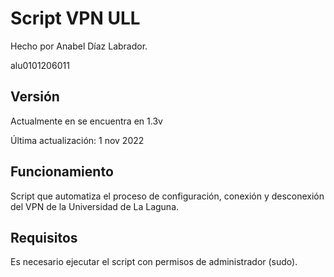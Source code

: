 # Script VPN ULL
Hecho por Anabel Díaz Labrador.

alu0101206011

## Versión
Actualmente en se encuentra en 1.3v

Última actualización: 1 nov 2022

## Funcionamiento
Script que automatiza el proceso de configuración, conexión
y desconexión del VPN de la Universidad de La Laguna.

## Requisitos
Es necesario ejecutar el script con permisos de administrador (sudo).
